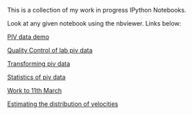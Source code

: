 This is a collection of my work in progress IPython Notebooks.

Look at any given notebook using the nbviewer. Links below:

[PIV data demo](http://nbviewer.ipython.org/github/aaren/notebooks/blob/master/piv_data_demo.ipynb)

[Quality Control of lab piv data](http://nbviewer.ipython.org/github/aaren/notebooks/blob/master/piv_data_qc.ipynb)

[Transforming piv data](http://nbviewer.ipython.org/github/aaren/notebooks/blob/master/piv_data_transform.ipynb)

[Statistics of piv data](http://nbviewer.ipython.org/github/aaren/notebooks/blob/master/piv_data_pdf.ipynb)

[Work to 11th March](http://nbviewer.ipython.org/github/aaren/notebooks/blob/master/work_20140310.ipynb)

[Estimating the distribution of velocities](http://nbviewer.ipython.org/github/aaren/notebooks/blob/master/2d_pdf.ipynb)
